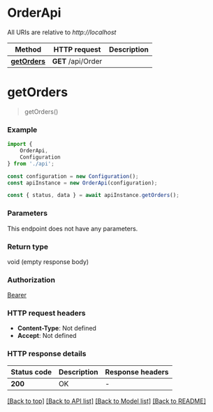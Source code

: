 # OrderApi

All URIs are relative to *http://localhost*

|Method | HTTP request | Description|
|------------- | ------------- | -------------|
|[**getOrders**](#getorders) | **GET** /api/Order | |

# **getOrders**
> getOrders()


### Example

```typescript
import {
    OrderApi,
    Configuration
} from './api';

const configuration = new Configuration();
const apiInstance = new OrderApi(configuration);

const { status, data } = await apiInstance.getOrders();
```

### Parameters
This endpoint does not have any parameters.


### Return type

void (empty response body)

### Authorization

[Bearer](../README.md#Bearer)

### HTTP request headers

 - **Content-Type**: Not defined
 - **Accept**: Not defined


### HTTP response details
| Status code | Description | Response headers |
|-------------|-------------|------------------|
|**200** | OK |  -  |

[[Back to top]](#) [[Back to API list]](../README.md#documentation-for-api-endpoints) [[Back to Model list]](../README.md#documentation-for-models) [[Back to README]](../README.md)

